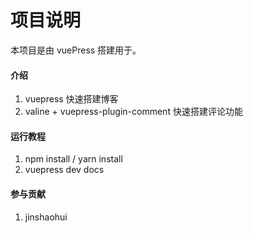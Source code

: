 # 项目说明
本项目是由 vuePress 搭建用于。

#### 介绍
1. vuepress 快速搭建博客
2. valine + vuepress-plugin-comment 快速搭建评论功能


#### 运行教程

1.  npm install / yarn install
2.  vuepress dev docs

#### 参与贡献

1.  jinshaohui

